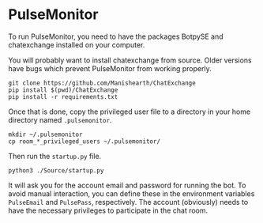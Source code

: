 # PulseMonitor

To run PulseMonitor, you need to have the packages BotpySE and chatexchange
installed on your computer.

You will probably want to install chatexchange from source.
Older versions have bugs which prevent PulseMonitor from working properly.

    git clone https://github.com/Manishearth/ChatExchange
    pip install $(pwd)/ChatExchange
    pip install -r requirements.txt 

Once that is done, copy the privileged user file to a directory in your home directory
named `.pulsemonitor`.

    mkdir ~/.pulsemonitor
    cp room_*_privileged_users ~/.pulsemonitor/

Then run the `startup.py` file.

    python3 ./Source/startup.py

It will ask you for the account email and password for running the bot.
To avoid manual interaction, you can define these in the environment variables
`PulseEmail` and `PulsePass`, respectively.
The account (obviously) needs to have the necessary privileges to participate in
the chat room.

